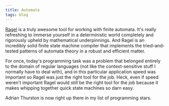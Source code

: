 ```yaml
---
title: Automata
tags: blog
---
```


[Ragel](http://wincent.dev/wiki/Ragel) is a truly awesome tool for working with finite automata. It's really refreshing to immerse yourself in a deterministic world completely and rigorously upheld by mathematical underpinnings. And Ragel is an incredibly solid finite state machine compiler that implements the tried-and-tested patterns of automata theory in a robust and efficient matter.

For once, today's programming task was a problem that belonged entirely to the domain of regular languages (not like the context-sensitive stuff I normally have to deal with), and in this particular application speed was important so Ragel was just the right tool for the job. Heck, even if speed weren't important Ragel would _still_ be the right tool for the job because it makes whipping together quick state machines so darn easy.

Adrian Thurston is now right up there in my list of programming stars.
